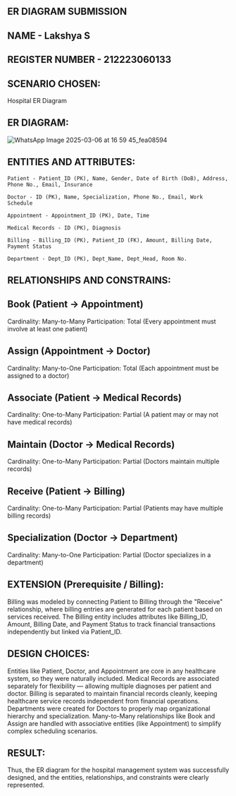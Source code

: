 ## ER DIAGRAM SUBMISSION 
## NAME - Lakshya S
## REGISTER NUMBER - 212223060133

## SCENARIO CHOSEN:
Hospital ER Diagram

## ER DIAGRAM:
![WhatsApp Image 2025-03-06 at 16 59 45_fea08594](https://github.com/user-attachments/assets/2af6ff0b-07af-45e2-a8dd-4d098165f658)

## ENTITIES AND ATTRIBUTES:
~~~
Patient - Patient_ID (PK), Name, Gender, Date of Birth (DoB), Address, Phone No., Email, Insurance

Doctor - ID (PK), Name, Specialization, Phone No., Email, Work Schedule

Appointment - Appointment_ID (PK), Date, Time

Medical Records - ID (PK), Diagnosis

Billing - Billing_ID (PK), Patient_ID (FK), Amount, Billing Date, Payment Status

Department - Dept_ID (PK), Dept_Name, Dept_Head, Room No.
~~~
## RELATIONSHIPS AND CONSTRAINS:

## Book (Patient → Appointment)
Cardinality: Many-to-Many
Participation: Total (Every appointment must involve at least one patient)

## Assign (Appointment → Doctor)
Cardinality: Many-to-One
Participation: Total (Each appointment must be assigned to a doctor)

## Associate (Patient → Medical Records)
Cardinality: One-to-Many
Participation: Partial (A patient may or may not have medical records)

## Maintain (Doctor → Medical Records)
Cardinality: One-to-Many
Participation: Partial (Doctors maintain multiple records)

## Receive (Patient → Billing)
Cardinality: One-to-Many
Participation: Partial (Patients may have multiple billing records)

## Specialization (Doctor → Department)
Cardinality: Many-to-One
Participation: Partial (Doctor specializes in a department)

## EXTENSION (Prerequisite / Billing):

Billing was modeled by connecting Patient to Billing through the "Receive" relationship, where billing entries are generated for each patient based on services received. The Billing entity includes attributes like Billing_ID, Amount, Billing Date, and Payment Status to track financial transactions independently but linked via Patient_ID.

## DESIGN CHOICES:

Entities like Patient, Doctor, and Appointment are core in any healthcare system, so they were naturally included.
Medical Records are associated separately for flexibility — allowing multiple diagnoses per patient and doctor.
Billing is separated to maintain financial records cleanly, keeping healthcare service records independent from financial operations.
Departments were created for Doctors to properly map organizational hierarchy and specialization.
Many-to-Many relationships like Book and Assign are handled with associative entities (like Appointment) to simplify complex scheduling scenarios.

## RESULT:
Thus, the ER diagram for the hospital management system was successfully designed, and the entities, relationships, and constraints were clearly represented.
